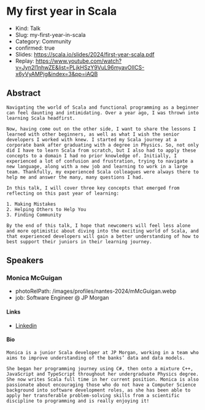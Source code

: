 # My first year in Scala

- Kind: Talk
- Slug: my-first-year-in-scala
- Category: Community
- confirmed: true
- Slides: https://scala.io/slides/2024/first-year-scala.pdf
- Replay: https://www.youtube.com/watch?v=Jyn2l1nhwZE&list=PLjkHSzY9VuL96myavOIICS-x6yVyAMPjg&index=3&pp=iAQB

## Abstract

```
Navigating the world of Scala and functional programming as a beginner can feel daunting and intimidating. Over a year ago, I was thrown into learning Scala headfirst.

Now, having come out on the other side, I want to share the lessons I learned with other beginners, as well as what I wish the senior developers I worked with knew. I started my Scala journey at a corporate bank after graduating with a degree in Physics. So, not only did I have to learn Scala from scratch, but I also had to apply these concepts to a domain I had no prior knowledge of. Initially, I experienced a lot of confusion and frustration, trying to navigate a new language, along with a new job and learning to work in a large team. Thankfully, my experienced Scala colleagues were always there to help me and answer the many, many questions I had.

In this talk, I will cover three key concepts that emerged from reflecting on this past year of learning:

1. Making Mistakes
2. Helping Others to Help You
3. Finding Community

By the end of this talk, I hope that newcomers will feel less alone and more optimistic about diving into the exciting world of Scala, and that experienced developers will gain a better understanding of how to best support their juniors in their learning journey.
```

## Speakers

### Monica McGuigan

- photoRelPath: /images/profiles/nantes-2024/mMcGuigan.webp
- job: Software Engineer @ JP Morgan

#### Links

- [Linkedin](https://www.linkedin.com/in/monica-mcguigan)

#### Bio

```
Monica is a junior Scala developer at JP Morgan, working in a team who aims to improve understanding of the banks’ data and data models.

She began her programming journey using C#, then onto a mixture C++, JavaScript and TypeScript throughout her undergraduate Physics degree. She now writes Scala full time in her current position. Monica is also passionate about encouraging those who do not have a Computer Science background into software development roles, as she has been able to apply her transferable problem-solving skills from a scientific discipline to programming and is really enjoying it!
```
